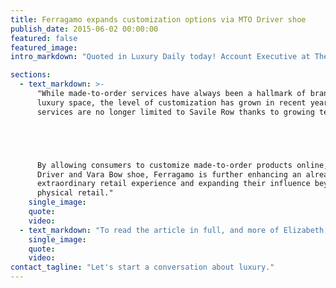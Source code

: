 ```yaml
---
title: Ferragamo expands customization options via MTO Driver shoe
publish_date: 2015-06-02 00:00:00
featured: false
featured_image:
intro_markdown: "Quoted in Luxury Daily today! Account Executive at The O Group, Elizabeth Weinstein, offers her take on Salvatore Ferragamo’s new customization program for its men's Driving shoe.​"

sections:
  - text_markdown: >-
      "While made-to-order services have always been a hallmark of brands in the
      luxury space, the level of customization has grown in recent years, bespoke
      services are no longer limited to Savile Row thanks to growing technology.





      By allowing consumers to customize made-to-order products online, like the
      Driver and Vara Bow shoe, Ferragamo is further enhancing an already
      extraordinary retail experience and expanding their influence beyond
      physical retail."​
    single_image:
    quote:
    video:
  - text_markdown: "To read the article in full, and more of Elizabeth's commentary, please visit Luxury Daily, \"[Ferragamo expands customization options via MTO Driver shoe](http://www.luxurydaily.com/ferragamo-expands-customization-options-with-mto-driver-shoe/)\"​"
    single_image:
    quote:
    video:
contact_tagline: "Let's start a conversation about luxury."
---
```



